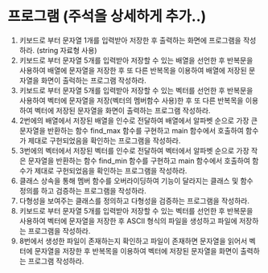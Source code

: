 # 프로그램 (주석을 상세하게 추가..)

1. 키보드로 부터 문자열 1개를 입력받아 저장한 후 출력하는 화면에 프로그램을 작성하라. (string 자료형 사용)
2. 키보드로 부터 문자열 5개를 입력받아 저장할 수 있는 배열을 선언한 후 반복문을 사용하여 배열에 문자열을 저장한 후 또 다른 반복목을 이용하여 배열에 저장된 문자열을 화면이 출럭하는 프로그램 작성하라.
3. 키보드로 부터 문자열 5개를 입력받아 저장할 수 있는 벡터를 선언한 후 반복문을 사용하여 벡터에 문자열을 저장(벡터의 멤버함수 사용)한 후 또 다른 반복목을 이용하여 벡터에 저장된 문자열을 화면이 출력하는 프로그램 작성하라.
4. 2번에의 배열에서 저장된 배열을 인수로 전달하여 배열에서 알파벳 순으로 가장 큰 문자열을 반환하는 함수 find_max 함수를 구현하고 main 함수에서 호출하여 함수가 제대로 구헌되었음을 확인하는 프로그램을 작성하라.
5. 3번에의 벡터에서 저장된 벡터를 인수로 전달하여 벡터에서 알파벳 순으로 가장 작은 문자열을 반환하는 함수 find_min 함수를 구현하고 main 함수에서 호출하여 함수가 제대로 구헌되었음을 확인하는 프로그램을 작성하라.
6. 클래스 상속을 통해 멤버 함수를 오버라이딩하여 기능이 달라지는 클래스 및 함수 정의를 하고 검증하는 프로그램을 작성하라.
7. 다형성을 보여주는 클래스를 정의하고 다형성을 검증하는 프로그램을 작성하라.
8. 키보드로 부터 문자열 5개를 입력받아 저장할 수 있는 벡터를 선언한 후 반복문을 사용하여 벡터에 문자열을 저장한 후 ASCII 형식의 파일을 생성하고 파일에 저장하는 프로그램을 작성하라.
9. 8번에서 생성한 파일이 존재하는지 확인하고 파일이 존재하면 문자열을 읽어서 벡터에 문자열을 저장한 후 반복목을 이용하여 벡터에 저장된 문자열을 화면이 출력하는 프로그램 작성하라.
